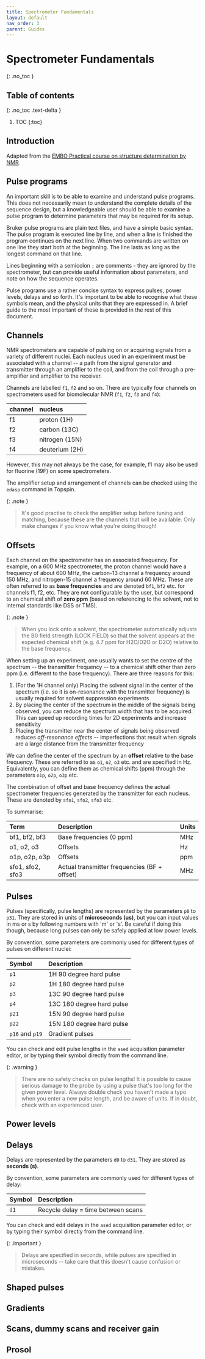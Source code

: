 ```yaml
---
title: Spectrometer Fundamentals
layout: default
nav_order: 3
parent: Guides
---
```


# Spectrometer Fundamentals
{: .no_toc }

## Table of contents
{: .no_toc .text-delta }

1. TOC
{:toc}

## Introduction

Adapted from the [EMBO Practical course on structure determination by NMR](https://users.cs.duke.edu/~brd/Teaching/Bio/asmb/Papers/NMR/Introduction-reviews/Blackledge/sprangers_practical.pdf).

## Pulse programs

An important skill is to be able to examine and understand pulse programs. This does not necessarily mean to understand the complete details of the sequence design, but a knowledgeable user should be able to examine a pulse program to determine parameters that may be required for its setup.

Bruker pulse programs are plain text files, and have a simple basic syntax. The pulse program is executed line by line, and when a line is finished the program continues on the next line. When two commands are written on one line they start both at the beginning. The line lasts as long as the longest command on that line.

Lines beginning with a semicolon `;` are comments - they are ignored by the spectrometer, but can provide useful information about parameters, and note on how the sequence operates.

Pulse programs use a rather concise syntax to express pulses, power levels, delays and so forth. It's important to be able to recognise what these symbols mean, and the physical units that they are expressed in. A brief guide to the most important of these is provided in the rest of this document.

## Channels

NMR spectrometers are capable of pulsing on or acquiring signals from a variety of different nuclei. Each nucleus used in an experiment must be associated with a channel -- a path from the signal generator and transmitter through an amplifier to the coil, and from the coil through a pre-amplifier and amplifier to the receiver.

Channels are labelled `f1`, `f2` and so on. There are typically four channels on spectrometers used for biomolecular NMR (`f1`, `f2`, `f3` and `f4`):

| channel | nucleus |
|:--------|:--------|
| f1      | proton (1H) |
| f2      | carbon (13C) |
| f3      | nitrogen (15N) |
| f4      | deuterium (2H) |

However, this may not always be the case, for example, f1 may also be used for fluorine (19F) on some spectrometers.

The amplifier setup and arrangement of channels can be checked using the `edasp` command in Topspin.

{: .note }
> It's good practise to check the amplifier setup before tuning and matching, because these are the channels that will be available. Only make changes if you know what you're doing though! 

## Offsets

Each channel on the spectrometer has an associated frequency. For example, on a 600 MHz spectrometer, the proton channel would have a frequency of about 600 MHz, the carbon-13 channel a frequency around 150 MHz, and nitrogen-15 channel a frequency around 60 MHz. These are often referred to as **base frequencies** and are denoted `bf1`, `bf2` etc. for channels f1, f2, etc. They are not configurable by the user, but correspond to an chemical shift of **zero ppm** (based on referencing to the solvent, not to internal standards like DSS or TMS).

{: .note }
> When you lock onto a solvent, the spectrometer automatically adjusts the B0 field strength (LOCK FIELD) so that the solvent appears at the expected chemical shift (e.g. 4.7 ppm for H2O/D2O or D2O) relative to the base frequency.

When setting up an experiment, one usually wants to set the centre of the spectrum -- the transmitter frequency -- to a chemical shift other than zero ppm (i.e. different to the base frequency). There are three reasons for this:

1. (For the 1H channel only) Placing the solvent signal in the center of the spectrum (i.e. so it is on-resonance with the transmitter frequency) is usually required for solvent suppression experiments
2. By placing the center of the spectrum in the middle of the signals being observed, you can reduce the spectrum width that has to be acquired. This can speed up recording times for 2D experiments and increase sensitivity
3. Placing the transmitter near the center of signals being observed reduces *off-resonance effects* -- imperfections that result when signals are a large distance from the transmitter frequency

We can define the center of the spectrum by an **offset** relative to the base frequency. These are referred to as `o1`, `o2`, `o3` etc. and are specified in Hz. Equivalently, you can define them as chemical shifts (ppm) through the parameters `o1p`, `o2p`, `o3p` etc.

The combination of offset and base frequency defines the actual spectrometer frequencies generated by the transmitter for each nucleus. These are denoted by `sfo1`, `sfo2`, `sfo3` etc.

To summarise:

| Term | Description | Units |
|:---|:---|:---|
| bf1, bf2, bf3 | Base frequencies (0 ppm) | MHz |
| o1, o2, o3 | Offsets  | Hz |
| o1p, o2p, o3p | Offsets  | ppm |
| sfo1, sfo2, sfo3 | Actual transmitter frequencies (BF + offset) | MHz |


## Pulses

Pulses (specifically, pulse lengths) are represented by the parameters `p0` to `p31`. They are stored in units of **microseconds (us)**, but you can input values in ms or s by following numbers with 'm' or 's'. Be careful if doing this though, because long pulses can only be safely applied at low power levels.

By convention, some parameters are commonly used for different types of pulses on different nuclei:

| Symbol | Description |
|:---|:---|
|`p1` | 1H 90 degree hard pulse |
|`p2` | 1H 180 degree hard pulse |
|`p3` | 13C 90 degree hard pulse |
|`p4` | 13C 180 degree hard pulse |
|`p21` | 15N 90 degree hard pulse |
|`p22` | 15N 180 degree hard pulse |
|`p16` and `p19` | Gradient pulses |

You can check and edit pulse lengths in the `ased` acquisition parameter editor, or by typing their symbol directly from the command line.

{: .warning }
> There are no safety checks on pulse lengths! It is possible to cause serious damage to the probe by using a pulse that's too long for the given power level.
> Always double check you haven't made a typo when you enter a new pulse length, and be aware of units. If in doubt, check with an experienced user.

## Power levels

## Delays

Delays are represented by the parameters `d0` to `d31`. They are stored as **seconds (s)**.

By convention, some parameters are commonly used for different types of delay:

| Symbol | Description |
|:---|:---|
|`d1` | Recycle delay = time between scans |


You can check and edit delays in the `ased` acquisition parameter editor, or by typing their symbol directly from the command line.

{: .important }
> Delays are specified in seconds, while pulses are specified in microseconds -- take care that this doesn't cause confusion or mistakes.


## Shaped pulses

## Gradients

## Scans, dummy scans and receiver gain

## Prosol
